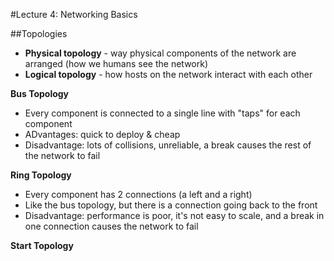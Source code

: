 #Lecture 4: Networking Basics 

##Topologies 
* **Physical topology** - way physical components of the network are arranged (how we humans see the network) 
* **Logical topology** - how hosts on the network interact with each other 

**Bus Topology**

- Every component is connected to a single line with "taps" for each component 
- ADvantages: quick to deploy & cheap 
- Disadvantage: lots of collisions, unreliable, a break causes the rest of the network to fail

**Ring Topology**
- Every component has 2 connections (a left and a right) 
- Like the bus topology, but there is a connection going back to the front 
- Disadvantage: performance is poor, it's not easy to scale, and a break in one connection causes the network to fail 

**Start Topology**
